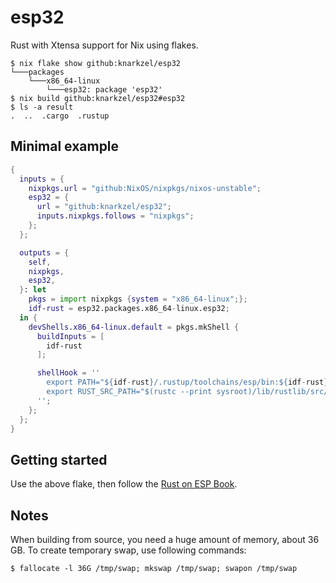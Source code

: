 # esp32

Rust with Xtensa support for Nix using flakes.

```
$ nix flake show github:knarkzel/esp32
└───packages
    └───x86_64-linux
        └───esp32: package 'esp32'
$ nix build github:knarkzel/esp32#esp32
$ ls -a result
.  ..  .cargo  .rustup
```

## Minimal example

```nix
{
  inputs = {
    nixpkgs.url = "github:NixOS/nixpkgs/nixos-unstable";
    esp32 = {
      url = "github:knarkzel/esp32";
      inputs.nixpkgs.follows = "nixpkgs";
    };
  };

  outputs = {
    self,
    nixpkgs,
    esp32,
  }: let
    pkgs = import nixpkgs {system = "x86_64-linux";};
    idf-rust = esp32.packages.x86_64-linux.esp32;
  in {
    devShells.x86_64-linux.default = pkgs.mkShell {
      buildInputs = [
        idf-rust
      ];

      shellHook = ''
        export PATH="${idf-rust}/.rustup/toolchains/esp/bin:${idf-rust}/.rustup/toolchains/esp/xtensa-esp-elf/esp-13.2.0_20230928/xtensa-esp-elf/bin:$PATH"
        export RUST_SRC_PATH="$(rustc --print sysroot)/lib/rustlib/src/rust/src"
      '';
    };
  };
}
```

## Getting started

Use the above flake, then follow the [Rust on ESP Book](https://esp-rs.github.io/book/writing-your-own-application/generate-project-from-template.html).

## Notes

When building from source, you need a huge amount of memory, about 36 GB.
To create temporary swap, use following commands:

```
$ fallocate -l 36G /tmp/swap; mkswap /tmp/swap; swapon /tmp/swap
```

